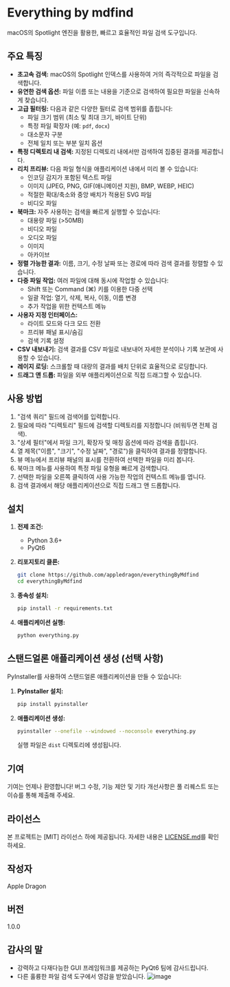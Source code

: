 # Everything by mdfind

macOS의 Spotlight 엔진을 활용한, 빠르고 효율적인 파일 검색 도구입니다.

## 주요 특징

* **초고속 검색:** macOS의 Spotlight 인덱스를 사용하여 거의 즉각적으로 파일을 검색합니다.
* **유연한 검색 옵션:** 파일 이름 또는 내용을 기준으로 검색하여 필요한 파일을 신속하게 찾습니다.
* **고급 필터링:** 다음과 같은 다양한 필터로 검색 범위를 좁힙니다:
    * 파일 크기 범위 (최소 및 최대 크기, 바이트 단위)
    * 특정 파일 확장자 (예: `pdf`, `docx`)
    * 대소문자 구분
    * 전체 일치 또는 부분 일치 옵션
* **특정 디렉토리 내 검색:** 지정된 디렉토리 내에서만 검색하여 집중된 결과를 제공합니다.
* **리치 프리뷰:** 다음 파일 형식을 애플리케이션 내에서 미리 볼 수 있습니다:
    * 인코딩 감지가 포함된 텍스트 파일
    * 이미지 (JPEG, PNG, GIF(애니메이션 지원), BMP, WEBP, HEIC)
    * 적절한 확대/축소와 중앙 배치가 적용된 SVG 파일
    * 비디오 파일
* **북마크:** 자주 사용하는 검색을 빠르게 실행할 수 있습니다:
    * 대용량 파일 (>50MB)
    * 비디오 파일
    * 오디오 파일
    * 이미지
    * 아카이브
* **정렬 가능한 결과:** 이름, 크기, 수정 날짜 또는 경로에 따라 검색 결과를 정렬할 수 있습니다.
* **다중 파일 작업:** 여러 파일에 대해 동시에 작업할 수 있습니다:
    * Shift 또는 Command (⌘) 키를 이용한 다중 선택
    * 일괄 작업: 열기, 삭제, 복사, 이동, 이름 변경
    * 추가 작업을 위한 컨텍스트 메뉴
* **사용자 지정 인터페이스:**
    * 라이트 모드와 다크 모드 전환
    * 프리뷰 패널 표시/숨김
    * 검색 기록 설정
* **CSV 내보내기:** 검색 결과를 CSV 파일로 내보내어 자세한 분석이나 기록 보관에 사용할 수 있습니다.
* **레이지 로딩:** 스크롤할 때 대량의 결과를 배치 단위로 효율적으로 로딩합니다.
* **드래그 앤 드롭:** 파일을 외부 애플리케이션으로 직접 드래그할 수 있습니다.

## 사용 방법

1. "검색 쿼리" 필드에 검색어를 입력합니다.
2. 필요에 따라 "디렉토리" 필드에 검색할 디렉토리를 지정합니다 (비워두면 전체 검색).
3. "상세 필터"에서 파일 크기, 확장자 및 매칭 옵션에 따라 검색을 좁힙니다.
4. 열 제목("이름", "크기", "수정 날짜", "경로")을 클릭하여 결과를 정렬합니다.
5. 뷰 메뉴에서 프리뷰 패널의 표시를 전환하여 선택한 파일을 미리 봅니다.
6. 북마크 메뉴를 사용하여 특정 파일 유형을 빠르게 검색합니다.
7. 선택한 파일을 오른쪽 클릭하여 사용 가능한 작업의 컨텍스트 메뉴를 엽니다.
8. 검색 결과에서 해당 애플리케이션으로 직접 드래그 앤 드롭합니다.

## 설치

1. **전제 조건:**
    * Python 3.6+
    * PyQt6

2. **리포지토리 클론:**

    ```bash
    git clone https://github.com/appledragon/everythingByMdfind
    cd everythingByMdfind
    ```

3. **종속성 설치:**

    ```bash
    pip install -r requirements.txt
    ```

4. **애플리케이션 실행:**

    ```bash
    python everything.py
    ```

## 스탠드얼론 애플리케이션 생성 (선택 사항)

PyInstaller를 사용하여 스탠드얼론 애플리케이션을 만들 수 있습니다:

1. **PyInstaller 설치:**

    ```bash
    pip install pyinstaller
    ```

2. **애플리케이션 생성:**

    ```bash
    pyinstaller --onefile --windowed --noconsole everything.py
    ```

    실행 파일은 `dist` 디렉토리에 생성됩니다.

## 기여

기여는 언제나 환영합니다! 버그 수정, 기능 제안 및 기타 개선사항은 풀 리퀘스트 또는 이슈를 통해 제출해 주세요.

## 라이선스

본 프로젝트는 [MIT] 라이선스 하에 제공됩니다. 자세한 내용은 [LICENSE.md](LICENSE.md)를 확인하세요.

## 작성자

Apple Dragon

## 버전

1.0.0

## 감사의 말

* 강력하고 다재다능한 GUI 프레임워크를 제공하는 PyQt6 팀에 감사드립니다.
* 다른 훌륭한 파일 검색 도구에서 영감을 받았습니다.
![image](https://github.com/user-attachments/assets/2b372510-ece7-44b6-ab4e-5a1898318517)
